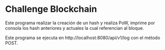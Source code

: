 # Challenge Blockchain

Este programa realizar la creación de un hash y realiza PoW, imprime por consola los hash anteriores y actuales 
la cual referencian al bloque.

Este programa se ejecuta en http://localhost:8080/api/v1/log con el método POST.
